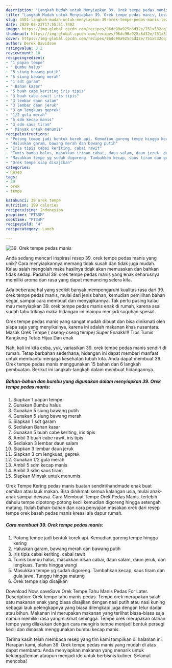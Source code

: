 ```yaml
---
description: "Langkah Mudah untuk Menyiapkan 39. Orek tempe pedas manis, Lezat"
title: "Langkah Mudah untuk Menyiapkan 39. Orek tempe pedas manis, Lezat"
slug: 4501-langkah-mudah-untuk-menyiapkan-39-orek-tempe-pedas-manis-lezat
date: 2020-08-22T17:55:51.740Z
image: https://img-global.cpcdn.com/recipes/96dc90a925c6d32e/751x532cq70/39-orek-tempe-pedas-manis-foto-resep-utama.jpg
thumbnail: https://img-global.cpcdn.com/recipes/96dc90a925c6d32e/751x532cq70/39-orek-tempe-pedas-manis-foto-resep-utama.jpg
cover: https://img-global.cpcdn.com/recipes/96dc90a925c6d32e/751x532cq70/39-orek-tempe-pedas-manis-foto-resep-utama.jpg
author: Derek Davidson
ratingvalue: 3.2
reviewcount: 10
recipeingredient:
- "1 papan tempe"
- " Bumbu halus"
- "5 siung bawang putih"
- "5 siung bawang merah"
- "1 sdt garam"
- " Bahan kasar"
- "5 buah cabe keriting iris tipis"
- "3 buah cabe rawit iris tipis"
- "3 lembar daun salam"
- "3 lembar daun jeruk"
- "3 cm lengkuas geprek"
- "1/2 gula merah"
- "5 sdm kecap manis"
- "3 sdm saus tiram"
- " Minyak untuk menumis"
recipeinstructions:
- "Potong tempe jadi bentuk korek api. Kemudian goreng tempe hingga kering"
- "Haluskan garam, bawang merah dan bawang putih"
- "Iris tipis cabai keriting, cabai rawit"
- "Tumis bumbu halus, masukkan irisan cabai, daun salam, daun jeruk, dan lengkuas. Tumis hingga wangi"
- "Masukkan tempe yg sudah digoreng. Tambahkan kecap, saus tiram dan gula jawa. Tunggu hingga matang"
- "Orek tempe siap disajikan"
categories:
- Resep
tags:
- 39
- orek
- tempe

katakunci: 39 orek tempe 
nutrition: 199 calories
recipecuisine: Indonesian
preptime: "PT35M"
cooktime: "PT34M"
recipeyield: "4"
recipecategory: Lunch

---
```



![39. Orek tempe pedas manis](https://img-global.cpcdn.com/recipes/96dc90a925c6d32e/751x532cq70/39-orek-tempe-pedas-manis-foto-resep-utama.jpg)

Anda sedang mencari inspirasi resep 39. orek tempe pedas manis yang unik? Cara menyiapkannya memang tidak susah dan tidak juga mudah. Kalau salah mengolah maka hasilnya tidak akan memuaskan dan bahkan tidak sedap. Padahal 39. orek tempe pedas manis yang enak seharusnya memiliki aroma dan rasa yang dapat memancing selera kita.

Ada beberapa hal yang sedikit banyak mempengaruhi kualitas rasa dari 39. orek tempe pedas manis, mulai dari jenis bahan, kemudian pemilihan bahan segar, sampai cara membuat dan menyajikannya. Tak perlu pusing kalau mau menyiapkan 39. orek tempe pedas manis enak di rumah, karena asal sudah tahu triknya maka hidangan ini mampu menjadi suguhan spesial.

Orek tempe pedas manis yang sangat mudah dibuat dan bisa dinikmati oleh siapa saja yang menyikainya, karena ini adalah makanan khas nusantara. Masak Orek Tempe ( oseng-oseng tempe) Super Enaakk!!! Tips Tumis Kangkung Tetap Hijau Dan enak


Nah, kali ini kita coba, yuk, variasikan 39. orek tempe pedas manis sendiri di rumah. Tetap berbahan sederhana, hidangan ini dapat memberi manfaat untuk membantu menjaga kesehatan tubuh kita. Anda dapat membuat 39. Orek tempe pedas manis menggunakan 15 bahan dan 6 langkah pembuatan. Berikut ini langkah-langkah dalam membuat hidangannya.

<!--inarticleads1-->

##### Bahan-bahan dan bumbu yang digunakan dalam menyiapkan 39. Orek tempe pedas manis:

1. Siapkan 1 papan tempe
1. Gunakan  Bumbu halus
1. Gunakan 5 siung bawang putih
1. Gunakan 5 siung bawang merah
1. Siapkan 1 sdt garam
1. Sediakan  Bahan kasar
1. Gunakan 5 buah cabe keriting, iris tipis
1. Ambil 3 buah cabe rawit, iris tipis
1. Sediakan 3 lembar daun salam
1. Siapkan 3 lembar daun jeruk
1. Siapkan 3 cm lengkuas, geprek
1. Gunakan 1/2 gula merah
1. Ambil 5 sdm kecap manis
1. Ambil 3 sdm saus tiram
1. Siapkan  Minyak untuk menumis


Orek Tempe Kering pedas manis buatan sendiri/handmade enak buat cemilan atau lauk makan. Bisa dinikmati semua kalangan usia, mulai anak-anak sampai dewasa. Cara Membuat Tempe Orek Pedas Manis. terlebih dahulu tempe dipotong-potong kecil kemudian digoreng hingga setengah matang. Itulah bahan-bahan dan cara penyajian masakan orek dari resep tempe orek basah pedas manis kreasi ala dapur rumah. 

<!--inarticleads2-->

##### Cara membuat 39. Orek tempe pedas manis:

1. Potong tempe jadi bentuk korek api. Kemudian goreng tempe hingga kering
1. Haluskan garam, bawang merah dan bawang putih
1. Iris tipis cabai keriting, cabai rawit
1. Tumis bumbu halus, masukkan irisan cabai, daun salam, daun jeruk, dan lengkuas. Tumis hingga wangi
1. Masukkan tempe yg sudah digoreng. Tambahkan kecap, saus tiram dan gula jawa. Tunggu hingga matang
1. Orek tempe siap disajikan


Download Now. saveSave Orek Tempe Tahu Manis Pedas For Later. Description: Orek tempe tahu manis pedas. Tempe orek merupakan salah satu makanan enak yang biasa disajikan dengan nasi putih atau nasi kuning sebagai lauk pelengkapnya yang biasa dilengkapi juga dengan telur dadar atau bihun. Makanan ini merupakan makanan yang terlihat biasa-biasa saja namun memiliki rasa yang niikmat sehingga. Tempe orek merupakan olahan tempe yang dilakukan dengan cara mengiris tempe menjadi bentuk persegi kecil dan dimasak menggunakan bumbu kecap manis. 

Terima kasih telah membaca resep yang tim kami tampilkan di halaman ini. Harapan kami, olahan 39. Orek tempe pedas manis yang mudah di atas dapat membantu Anda menyiapkan makanan yang menarik untuk keluarga/teman ataupun menjadi ide untuk berbisnis kuliner. Selamat mencoba!

